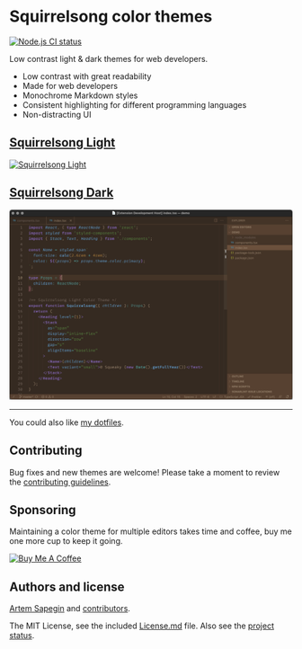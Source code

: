 # Squirrelsong color themes

[![Node.js CI status](https://github.com/sapegin/squirrelsong/workflows/Node.js%20CI/badge.svg)](https://github.com/sapegin/squirrelsong/actions)

Low contrast light & dark themes for web developers.

- Low contrast with great readability
- Made for web developers
- Monochrome Markdown styles
- Consistent highlighting for different programming languages
- Non-distracting UI

## [Squirrelsong Light](light)

[![Squirrelsong Light](https://github.com/sapegin/squirrelsong/raw/master/light/VSCode/SquirrelsongLight/screenshots/screenshot.jpg)](light)

## [Squirrelsong Dark](dark)

[![Squirrelsong Dark color theme](dark/VSCode/SquirrelsongDark/screenshot.png)](dark)

---

You could also like [my dotfiles](https://github.com/sapegin/dotfiles).

## Contributing

Bug fixes and new themes are welcome! Please take a moment to review the [contributing guidelines](Contributing.md).

## Sponsoring

Maintaining a color theme for multiple editors takes time and coffee, buy me one more cup to keep it going.

<a href="https://www.buymeacoffee.com/sapegin" target="_blank"><img src="https://cdn.buymeacoffee.com/buttons/lato-orange.png" alt="Buy Me A Coffee" height="51" width="217" ></a>

## Authors and license

[Artem Sapegin](https://sapegin.me) and [contributors](https://github.com/sapegin/squirrelsong/graphs/contributors).

The MIT License, see the included [License.md](License.md) file. Also see the [project status](https://github.com/sapegin/squirrelsong/discussions/4).
